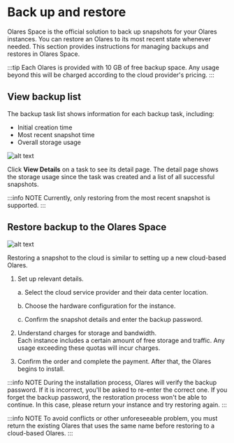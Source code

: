 # Back up and restore

Olares Space is the official solution to back up snapshots for your Olares instances. You can restore an Olares to its most recent state whenever needed. This section provides instructions for managing backups and restores in Olares Space. 

:::tip
Each Olares is provided with 10 GB of free backup space. Any usage beyond this will be charged according to the cloud provider's pricing.
:::

## View backup list

The backup task list shows information for each backup task, including:

- Initial creation time
- Most recent snapshot time
- Overall storage usage 

![alt text](/images/how-to/space/backup_list.jpg#bordered)

Click **View Details** on a task to see its detail page. The detail page shows the storage usage since the task was created and a list of all successful snapshots.

:::info NOTE
Currently, only restoring from the most recent snapshot is supported.
:::

## Restore backup to the Olares Space

![alt text](/images/how-to/space/restore_backup_to_the_olares_space.jpg#bordered)

Restoring a snapshot to the cloud is similar to setting up a new cloud-based Olares.

1. Set up relevant details.

   a. Select the cloud service provider and their data center location. 

   b. Choose the hardware configuration for the instance. 

   c. Confirm the snapshot details and enter the backup password.

2. Understand charges for storage and bandwidth. <br>Each instance includes a certain amount of free storage and traffic. Any usage exceeding these quotas will incur charges.

3. Confirm the order and complete the payment. After that, the Olares begins to install.

:::info NOTE
During the installation process, Olares will verify the backup password. If it is incorrect, you'll be asked to re-enter the correct one. If you forget the backup password, the restoration process won't be able to continue. In this case, please return your instance and try restoring again.
:::

:::info NOTE
To avoid conflicts or other unforeseeable problem, you must return the existing Olares that uses the same name before restoring to a cloud-based Olares.
:::